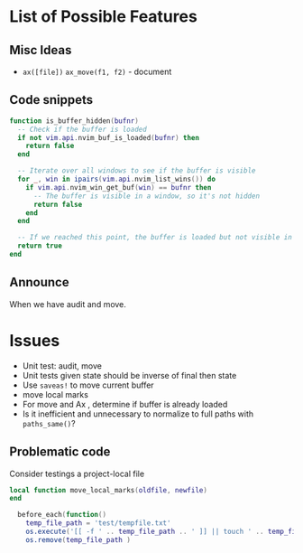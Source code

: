 # List of Possible Features

## Misc Ideas

* `ax([file])` `ax_move(f1, f2)` - document

## Code snippets


```lua
function is_buffer_hidden(bufnr)
  -- Check if the buffer is loaded
  if not vim.api.nvim_buf_is_loaded(bufnr) then
    return false
  end

  -- Iterate over all windows to see if the buffer is visible
  for _, win in ipairs(vim.api.nvim_list_wins()) do
    if vim.api.nvim_win_get_buf(win) == bufnr then
      -- The buffer is visible in a window, so it's not hidden
      return false
    end
  end

  -- If we reached this point, the buffer is loaded but not visible in any window
  return true
end
```

## Announce

When we have audit and move.

# Issues

* Unit test: audit, move
* Unit tests given state should be inverse of final then state
* Use `saveas!` to move current buffer
* move local marks
* For move and Ax <file>, determine if buffer is already loaded
* Is it inefficient and unnecessary to normalize to full paths with `paths_same()`?

## Problematic code

Consider testings a project-local file

```lua
local function move_local_marks(oldfile, newfile)
end
```

```lua
  before_each(function()
    temp_file_path = 'test/tempfile.txt'
    os.execute('[[ -f ' .. temp_file_path .. ' ]] || touch ' .. temp_file_path)
    os.remove(temp_file_path )
```
